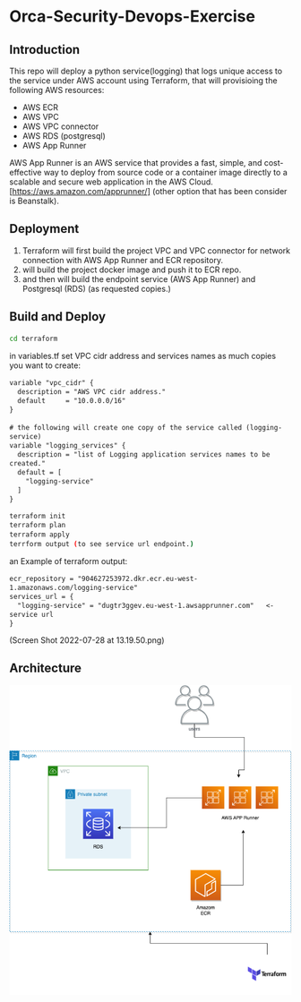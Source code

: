 # Orca-Security-Devops-Exercise

## Introduction

This repo will deploy a python service(logging) that logs unique access to the service under AWS account using Terraform,
that will provisioing the following AWS resources:
- AWS ECR
- AWS VPC
- AWS VPC connector
- AWS RDS (postgresql)
- AWS App Runner

AWS App Runner is an AWS service that provides a fast, simple, and cost-effective way to deploy from source code or a container image directly to a scalable and secure web application in the AWS Cloud. [https://aws.amazon.com/apprunner/] (other option that has been consider is Beanstalk).


## Deployment
 1. Terraform will first build the project VPC and VPC connector for network connection with AWS App Runner and ECR repository. 
 2. will build the project docker image and push it to ECR repo.
 3. and then will build the endpoint service (AWS App Runner) and Postgresql (RDS) (as requested copies.)


## Build and Deploy
```bash
cd terraform
```

in variables.tf set VPC cidr address and services names as much copies you want to create:
```
variable "vpc_cidr" {
  description = "AWS VPC cidr address."
  default     = "10.0.0.0/16"
}

# the following will create one copy of the service called (logging-service)
variable "logging_services" {
  description = "list of Logging application services names to be created."
  default = [
    "logging-service"
  ]
}

```

```bash
terraform init 
terraform plan
terraform apply
terrform output (to see service url endpoint.)
```

an Example of terraform output:
```
ecr_repository = "904627253972.dkr.ecr.eu-west-1.amazonaws.com/logging-service"
services_url = {
  "logging-service" = "dugtr3ggev.eu-west-1.awsapprunner.com"   <- service url
}
```

(Screen Shot 2022-07-28 at 13.19.50.png)

## Architecture
![Architecture](application.png)